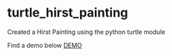 # turtle_hirst_painting
Created a Hirst Painting using the python turtle module

Find a demo below
[DEMO](https://user-images.githubusercontent.com/85200468/185761957-397e992f-67d7-42c3-9b2f-521c4de2dd33.mp4)
